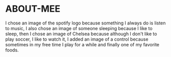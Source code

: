 # ABOUT-MEE
I chose an image of the spotify logo because something I always do is listen to music, I also chose an image of someone sleeping because I like to sleep, then I chose an image of Chelsea because although I don't like to play soccer, I like to watch it, I added an image of a control because sometimes in my free time I play for a while and finally one of my favorite foods.
